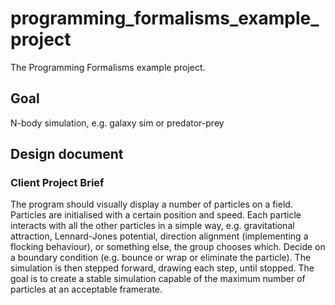 # programming_formalisms_example_project

The Programming Formalisms example project.

## Goal

N-body simulation, e.g. galaxy sim or predator-prey

## Design document

### Client Project Brief

The program should visually display a number of particles on a field. Particles are initialised with a certain position and speed. Each particle interacts with all the other particles in a simple way, e.g. gravitational attraction, Lennard-Jones potential, direction alignment (implementing a flocking behaviour), or something else, the group chooses which. Decide on a boundary condition (e.g. bounce or wrap or eliminate the particle). The simulation is then stepped forward, drawing each step, until stopped. The goal is to create a stable simulation capable of the maximum number of particles at an acceptable framerate.
